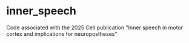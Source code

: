 # inner_speech
Code associated with the 2025 Cell publication "Inner speech in motor cortex and implications for neuropostheses"
